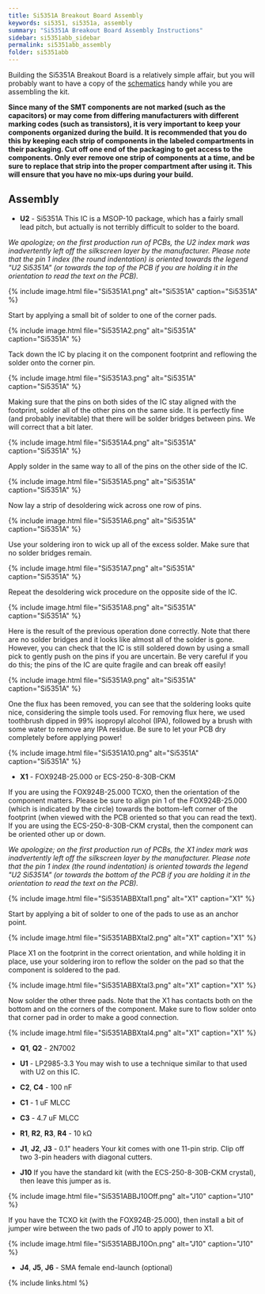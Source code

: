 ```yaml
---
title: Si5351A Breakout Board Assembly
keywords: si5351, si5351a, assembly
summary: "Si5351A Breakout Board Assembly Instructions"
sidebar: si5351abb_sidebar
permalink: si5351abb_assembly
folder: si5351abb
---
```


Building the Si5351A Breakout Board is a relatively simple affair, but you will probably want to have a copy of the [schematics](https://github.com/etherkit/Si5351ABreakoutBoard/blob/master/documentation/Si5351ABreakout.pdf?raw=true?raw=true) handy while you are assembling the kit.

**Since many of the SMT components are not marked (such as the capacitors) or may come from differing manufacturers with different marking codes (such as transistors), it is very important to keep your components organized during the build. It is recommended that you do this by keeping each strip of components in the labeled compartments in their packaging. Cut off one end of the packaging to get access to the components. Only ever remove one strip of components at a time, and be sure to replace that strip into the proper compartment after using it. This will ensure that you have no mix-ups during your build.**

## Assembly

* **U2** - Si5351A
This IC is a MSOP-10 package, which has a fairly small lead pitch, but actually is not terribly difficult to solder to the board.

_We apologize; on the first production run of PCBs, the U2 index mark was inadvertently left off the silkscreen layer by the manufacturer. Please note that the pin 1 index (the round indentation) is oriented towards the legend "U2 Si5351A" (or towards the top of the PCB if you are holding it in the orientation to read the text on the PCB)._

{% include image.html file="Si5351A1.png" alt="Si5351A" caption="Si5351A" %}

Start by applying a small bit of solder to one of the corner pads.

{% include image.html file="Si5351A2.png" alt="Si5351A" caption="Si5351A" %}

Tack down the IC by placing it on the component footprint and reflowing the solder onto the corner pin.

{% include image.html file="Si5351A3.png" alt="Si5351A" caption="Si5351A" %}

Making sure that the pins on both sides of the IC stay aligned with the footprint, solder all of the other pins on the same side. It is perfectly fine (and probably inevitable) that there will be solder bridges between pins. We will correct that a bit later.

{% include image.html file="Si5351A4.png" alt="Si5351A" caption="Si5351A" %}

Apply solder in the same way to all of the pins on the other side of the IC.

{% include image.html file="Si5351A5.png" alt="Si5351A" caption="Si5351A" %}

Now lay a strip of desoldering wick across one row of pins.

{% include image.html file="Si5351A6.png" alt="Si5351A" caption="Si5351A" %}

Use your soldering iron to wick up all of the excess solder. Make sure that no solder bridges remain.

{% include image.html file="Si5351A7.png" alt="Si5351A" caption="Si5351A" %}

Repeat the desoldering wick procedure on the opposite side of the IC.

{% include image.html file="Si5351A8.png" alt="Si5351A" caption="Si5351A" %}

Here is the result of the previous operation done correctly. Note that there are no solder bridges and it looks like almost all of the solder is gone. However, you can check that the IC is still soldered down by using a small pick to gently push on the pins if you are uncertain. Be very careful if you do this; the pins of the IC are quite fragile and can break off easily!

{% include image.html file="Si5351A9.png" alt="Si5351A" caption="Si5351A" %}

One the flux has been removed, you can see that the soldering looks quite nice, considering the simple tools used. For removing flux here, we used toothbrush dipped in 99% isopropyl alcohol (IPA), followed by a brush with some water to remove any IPA residue. Be sure to let your PCB dry completely before applying power!

{% include image.html file="Si5351A10.png" alt="Si5351A" caption="Si5351A" %}

* **X1** - FOX924B-25.000 or ECS-250-8-30B-CKM

If you are using the FOX924B-25.000 TCXO, then the orientation of the component matters. Please be sure to align pin 1 of the FOX924B-25.000 (which is indicated by the circle) towards the bottom-left corner of the footprint (when viewed with the PCB oriented so that you can read the text). If you are using the ECS-250-8-30B-CKM crystal, then the component can be oriented other up or down.

_We apologize; on the first production run of PCBs, the X1 index mark was inadvertently left off the silkscreen layer by the manufacturer. Please note that the pin 1 index (the round indentation) is oriented towards the legend "U2 Si5351A" (or towards the bottom of the PCB if you are holding it in the orientation to read the text on the PCB)._

{% include image.html file="Si5351ABBXtal1.png" alt="X1" caption="X1" %}

Start by applying a bit of solder to one of the pads to use as an anchor point.

{% include image.html file="Si5351ABBXtal2.png" alt="X1" caption="X1" %}

Place X1 on the footprint in the correct orientation, and while holding it in place, use your soldering iron to reflow the solder on the pad so that the component is soldered to the pad.

{% include image.html file="Si5351ABBXtal3.png" alt="X1" caption="X1" %}

Now solder the other three pads. Note that the X1 has contacts both on the bottom and on the corners of the component. Make sure to flow solder onto that corner pad in order to make a good connection.

{% include image.html file="Si5351ABBXtal4.png" alt="X1" caption="X1" %}

* **Q1**, **Q2** - 2N7002
* **U1** - LP2985-3.3
You may wish to use a technique similar to that used with U2 on this IC.
* **C2**, **C4** - 100 nF
* **C1** - 1 uF MLCC
* **C3** - 4.7 uF MLCC
* **R1**, **R2**, **R3**, **R4** - 10 kΩ
* **J1**, **J2**, **J3** - 0.1" headers
Your kit comes with one 11-pin strip. Clip off two 3-pin headers with diagonal cutters.

* **J10**
If you have the standard kit (with the ECS-250-8-30B-CKM crystal), then leave this jumper as is.

{% include image.html file="Si5351ABBJ10Off.png" alt="J10" caption="J10" %}

If you have the TCXO kit (with the FOX924B-25.000), then install a bit of jumper wire between the two pads of J10 to apply power to X1.

{% include image.html file="Si5351ABBJ10On.png" alt="J10" caption="J10" %}

* **J4**, **J5**, **J6** - SMA female end-launch (optional)


{% include links.html %}
